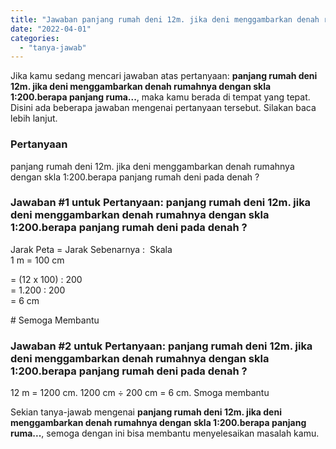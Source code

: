 ```yaml
---
title: "Jawaban panjang rumah deni 12m. jika deni menggambarkan denah rumahnya dengan skla 1:200.berapa panjang ruma..."
date: "2022-04-01"
categories: 
  - "tanya-jawab"
---
```


Jika kamu sedang mencari jawaban atas pertanyaan: **panjang rumah deni 12m. jika deni menggambarkan denah rumahnya dengan skla 1:200.berapa panjang ruma...**, maka kamu berada di tempat yang tepat. Disini ada beberapa jawaban mengenai pertanyaan tersebut. Silakan baca lebih lanjut.

### Pertanyaan

panjang rumah deni 12m. jika deni menggambarkan denah rumahnya dengan skla 1:200.berapa panjang rumah deni pada denah ?

### Jawaban #1 untuk Pertanyaan: panjang rumah deni 12m. jika deni menggambarkan denah rumahnya dengan skla 1:200.berapa panjang rumah deni pada denah ?

Jarak Peta = Jarak Sebenarnya :  Skala  
1 m = 100 cm  
  
\= (12 x 100) : 200  
\= 1.200 : 200  
\= 6 cm  
  
\# Semoga Membantu

### Jawaban #2 untuk Pertanyaan: panjang rumah deni 12m. jika deni menggambarkan denah rumahnya dengan skla 1:200.berapa panjang rumah deni pada denah ?

12 m = 1200 cm. 1200 cm ÷ 200 cm = 6 cm. Smoga membantu

Sekian tanya-jawab mengenai **panjang rumah deni 12m. jika deni menggambarkan denah rumahnya dengan skla 1:200.berapa panjang ruma...**, semoga dengan ini bisa membantu menyelesaikan masalah kamu.
